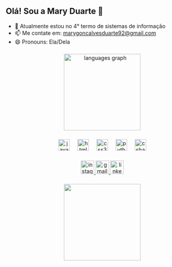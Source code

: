 ## Olá! Sou a Mary Duarte 🤗

- 🌱 Atualmente estou no 4° termo de sistemas de informação
- 📫 Me contate em: marygoncalvesduarte92@gmail.com
- 😄 Pronouns: Ela/Dela

###

<div align="center">
  
  <img height="200em" src="https://github-readme-stats.vercel.app/api/top-langs?username=maryduarteg&locale=en&hide_title=false&layout=compact&card_width=320&langs_count=5&theme=dracula&hide_border=false" height="150" alt="languages graph"  />
</div>

###

<div align="center">
  <img src="https://cdn.jsdelivr.net/gh/devicons/devicon/icons/javascript/javascript-original.svg" height="30" alt="javascript logo"  />
  <img width="12" />
  <img src="https://cdn.jsdelivr.net/gh/devicons/devicon/icons/html5/html5-original.svg" height="30" alt="html5 logo"  />
  <img width="12" />
  <img src="https://cdn.jsdelivr.net/gh/devicons/devicon/icons/css3/css3-original.svg" height="30" alt="css3 logo"  />
  <img width="12" />
  <img src="https://cdn.jsdelivr.net/gh/devicons/devicon/icons/python/python-original.svg" height="30" alt="python logo"  />
  <img width="12" />
  <img src="https://cdn.jsdelivr.net/gh/devicons/devicon/icons/csharp/csharp-original.svg" height="30" alt="csharp logo"  />
</div>

###
<div align="center">
  <a href="https://www.instagram.com/duarttemary_/?__d=11" target="blank">
    <img src="https://img.shields.io/static/v1?message=Instagram&logo=instagram&label=&color=E4405F&logoColor=white&labelColor=&style=for-the-badge" height="35" alt="instagram logo"  />  
   </a>
    <a href="marygoncalvesduarte92@gmail.com" target="blank">
     <img src="https://img.shields.io/static/v1?message=Gmail&logo=gmail&label=&color=D14836&logoColor=white&labelColor=&style=for-the-badge" height="35" alt="gmail logo"  /> 
    </a>
  <a href="https://www.linkedin.com/in/mary-duarte-ab4273303/" target="blank">
    <img src="https://img.shields.io/static/v1?message=LinkedIn&logo=linkedin&label=&color=0077B5&logoColor=white&labelColor=&style=for-the-badge" height="35" alt="linkedin logo"  />
    </a>
</div>

###
<div align="center">
  <img height="200" src="https://c.tenor.com/yWdIP4we0WoAAAAd/tenor.gif"  />
</div>

